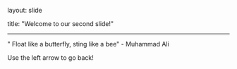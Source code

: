 layout: slide

title: "Welcome to our second slide!"

---

" Float like a butterfly, sting like a bee" - Muhammad Ali

Use the left arrow to go back!
